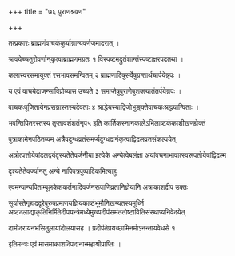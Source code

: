 +++
title = "७६ पुराणश्रवण"

+++

तत्प्रकारः ब्राह्मणंवाचकंकुर्यान्नान्यवर्णजमादरात् ।

श्रावयेच्चतुरोवर्णान्‌कृत्वाब्राह्मणमग्रतः १ विस्पष्टमद्रुतंशान्तंस्पष्टाक्षरपदतथा ।

कलास्वरसमायुक्तं रसभावसमन्वितम् २ ब्राह्मणादिषुसर्वेषुग्रन्तार्थचार्पयेन्नृपः ।

य एवं वाचयेद्राजन्साविप्रोव्यास उच्यते ३ समाप्तेषुपुराणेषुशक्त्यातंतर्पयेन्नपः ।

वाचकःपूजितायेनप्रसन्नास्तस्यदेवताः ४ श्राद्धेयस्याद्विजोभुङ्क्तेवाचकःश्रद्धयान्विताः ।

भवन्तिपितरस्तस्य तृप्तावर्शशतंनृप५ इति कार्तिकस्नानकालेऽभिलाष्टकंकाशीखण्डोक्तं

पुत्राकामेनपठितव्यम् अत्रैवदुग्धव्रतंसमर्प्यदुग्धदानंकृत्वाद्विदलव्रतसंकल्पयेत्

अत्रोत्पत्तौयेषांदलद्वयंदृस्यतेतेवर्जनीया इत्येके अन्येत्वेबलंक्षा अयांवचनाभावात्स्वरूपतोयेषांद्विदल्म

दृश्यतेतेवर्ज्यानतु अन्ये नापिपत्रपुष्पादिकमित्याहुः

एवमन्यान्यपिताम्बूलकेशकर्तनादिवर्जनरूपाणिव्रतानिज्ञेयानि अत्राकाशदीप उक्तः

सूर्यास्तेगृहाददूरेपुरुषप्रमाणयज्ञियकाष्ठंभूमौनिखन्यतस्यमूर्ध्नि अष्टदलाद्याकृतिनिर्मितेदीपयन्त्रेमध्येमुख्यदीपंसमंततोष्टावितिसंस्थाप्यनिवेदयेत्

दामोदरायनभसितुलायांदोलयासह । प्रदीपंतेप्रयच्छामिनमोऽनन्तायवेधसे १

इतिमन्त्रः एवं मासमाकाशदिपदानान्महाश्रीप्राप्तिः ।
